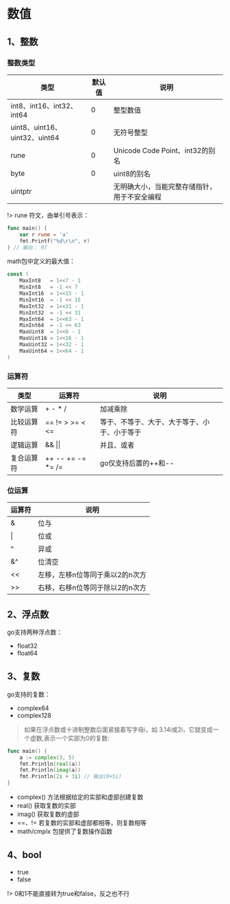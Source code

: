 # 数值

## 1、整数
### 整数类型
| 类型                          | 默认值 | 说明                                         |
| ----------------------------- | ------ | -------------------------------------------- |
| int8、int16、int32、int64     | 0      | 整型数值                                     |
| uint8、uint16、uint32、uint64 | 0      | 无符号整型                                   |
| rune                          | 0      | Unicode Code Point、int32的别名              |
| byte                          | 0      | uint8的别名                                  |
| uintptr                       |        | 无明确大小，当能完整存储指针，用于不安全编程 |

!> rune 符文，由单引号表示：
```go 
func main() {
	var r rune = 'a'
	fmt.Printf("%d\r\n", r)
} // 输出： 97
```

math包中定义的最大值：
```go
const (
	MaxInt8   = 1<<7 - 1
	MinInt8   = -1 << 7
	MaxInt16  = 1<<15 - 1
	MinInt16  = -1 << 15
	MaxInt32  = 1<<31 - 1
	MinInt32  = -1 << 31
	MaxInt64  = 1<<63 - 1
	MinInt64  = -1 << 63
	MaxUint8  = 1<<8 - 1
	MaxUint16 = 1<<16 - 1
	MaxUint32 = 1<<32 - 1
	MaxUint64 = 1<<64 - 1
)
```

### 运算符
| 类型       | 运算符          | 说明                                         |
| ---------- | --------------- | -------------------------------------------- |
| 数学运算   | + - * /         | 加减乘除                                     |
| 比较运算符 | == != > >= < <= | 等于、不等于、大于、大于等于、小于、小于等于 |
| 逻辑运算   | && \|\|         | 并且、或者                                   |
|复合运算符|++ -- += -= *= /= |go仅支持后置的++和--|

### 位运算
| 运算符 | 说明   |
| ------ | ------ |
| &      | 位与   |
| \|     | 位或   |
| ^      | 异或   |
| &^     | 位清空 |
| <<     | 左移，左移n位等同于乘以2的n次方   |
| >>     | 右移，右移n位等同于除以2的n次方   |


## 2、浮点数
go支持两种浮点数：
* float32
* float64

## 3、复数
go支持的复数：
* complex64
* complex128
> 如果在浮点数或十进制整数后面紧接着写字母i，如 3.14i或2i，它就变成一个虚数,表示一个实部为0的复数:
``` go
func main() {
	a := complex(3, 5)
	fmt.Println(real(a))
	fmt.Println(imag(a))
    fmt.Println(2i + 3i) // 输出(0+5i)
}
```

* complex() 方法根据给定的实部和虚部创建复数
* real() 获取复数的实部
* imag() 获取复数的虚部  
* ==、!= 若复数的实部和虚部都相等，则复数相等
* math/cmplx 包提供了复数操作函数

## 4、bool
* true
* false
  
!> 0和1不能直接转为true和false，反之也不行